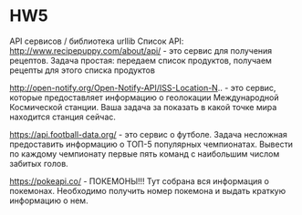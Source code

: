 # HW5
API сервисов / библиотека urllib
Список API: 
http://www.recipepuppy.com/about/api/ - это сервис для получения рецептов. Задача простая: 
передаем список продуктов, получаем рецепты для этого списка продуктов 

http://open-notify.org/Open-Notify-API/ISS-Location-N.. - это сервис, которые предоставляет 
информацию о геолокации Международной Космической станции. Ваша задача за показать в какой точке мира находится станция сейчас. 

https://api.football-data.org/ - это сервис о футболе. Задача несложная предоставить
информацию о ТОП-5 популярных чемпионатах. Вывести по каждому чемпионату первые пять команд с наибольшим числом забитых голов. 

https://pokeapi.co/ - ПОКЕМОНЫ!!! Тут собрана вся информация о покемонах. Необходимо получить
номер покемона и выдать краткую информацию о нем. 
